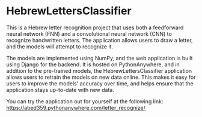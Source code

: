 # HebrewLettersClassifier
This is a Hebrew letter recognition project that uses both a feedforward neural network (FNN) and a convolutional neural network (CNN) to recognize handwritten letters. The application allows users to draw a letter, and the models will attempt to recognize it. 

The models are implemented using NumPy, and the web application is built using Django for the backend. It is hosted on PythonAnywhere, and in addition to the pre-trained models, the HebrewLettersClassifier application allows users to retrain the models on new data online. This makes it easy for users to improve the models' accuracy over time, and helps ensure that the application stays up-to-date with new data.

You can try the application out for yourself at the following link: https://abed359.pythonanywhere.com/letter_recognize/
